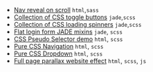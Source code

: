* [Nav reveal on scroll](http://codepen.io/abergin/pen/xGXpQY) `html`,`sass`
* [Collection of CSS toggle buttons](http://codepen.io/vineethtr/pen/QbqMXE) `jade`,`scss`
* [Collection of CSS loading spinners](http://codepen.io/bernethe/pen/dorozd) `jade`,`scss`
* [Flat login form JADE mixins](http://codepen.io/andytran/pen/zGmMMv) `jade`, `scss`
* [CSS Pseudo Selector demo](http://codepen.io/rachel_web/pen/RPOxxR) `html`, `scss`
* [Pure CSS Navigation](http://codepen.io/rgg/pen/mJEOQJ) `html`, `scss`
* [Pure CSS Dropdown](http://codepen.io/rgg/pen/PqPdeq) `html`, `scss`
* [Full page parallax website effect](http://codepen.io/eehayman/pen/qdGZJr) `html`, `scss`, `js`
